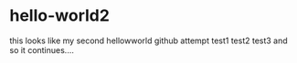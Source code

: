 # hello-world2
this looks like my second hellowworld  github attempt
test1
test2
test3
and so it continues....
